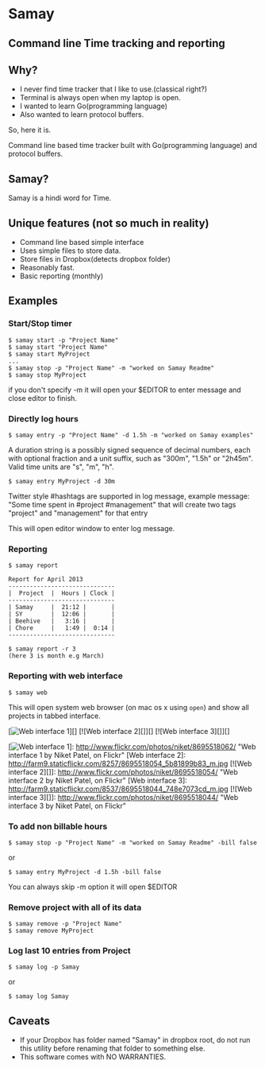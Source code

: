 Samay 
=====

Command line Time tracking and reporting
----------------------------------------

Why?
----

* I never find time tracker that I like to use.(classical right?)
* Terminal is always open when my laptop is open.
* I wanted to learn Go(programming language)
* Also wanted to learn protocol buffers.

So, here it is.

Command line based time tracker built with Go(programming language) and protocol buffers. 

Samay?
------

Samay is a hindi word for Time.


Unique features (not so much in reality)
----------------------------------------

* Command line based simple interface
* Uses simple files to store data.
* Store files in Dropbox(detects dropbox folder)
* Reasonably fast.
* Basic reporting (monthly)

Examples
--------

### Start/Stop timer

	$ samay start -p "Project Name"
	$ samay start "Project Name"
	$ samay start MyProject 
	...
	$ samay stop -p "Project Name" -m "worked on Samay Readme"
	$ samay stop MyProject 
		
if you don't specify -m it will open your $EDITOR to enter message 
and close editor to finish.

### Directly log hours

	$ samay entry -p "Project Name" -d 1.5h -m "worked on Samay examples"

A duration string is a possibly signed sequence of decimal numbers, 
each with optional fraction and a unit suffix, such as "300m", "1.5h" 
or "2h45m". Valid time units are "s", "m", "h".

	$ samay entry MyProject -d 30m

Twitter style #hashtags are supported in log message, example message:
"Some time spent in #project #management" that will create two tags
"project" and "management" for that entry
	
This will open editor window to enter log message.


### Reporting
	
	$ samay report 

	Report for April 2013
	------------------------------
	|  Project  |  Hours | Clock |
	------------------------------
	| Samay     |  21:12 |       |
	| SY        |  12:06 |       |
	| Beehive   |   3:16 |       |
	| Chore     |   1:49 |  0:14 |
	------------------------------

	$ samay report -r 3 
	(here 3 is month e.g March)

### Reporting with web interface

	$ samay web

This will open system web browser (on mac os x using `open`) 
and show all projects in tabbed interface.

[![Web interface 1][]][] [![Web interface 2][]][] [![Web interface 3][]][]

  [Web interface 1]: http://farm9.staticflickr.com/8398/8695518062_bf79383b0e_m.jpg
  [![Web interface 1][]]: http://www.flickr.com/photos/niket/8695518062/
    "Web interface 1 by Niket Patel, on Flickr"
  [Web interface 2]: http://farm9.staticflickr.com/8257/8695518054_5b81899b83_m.jpg
  [![Web interface 2][]]: http://www.flickr.com/photos/niket/8695518054/
    "Web interface 2 by Niket Patel, on Flickr"
  [Web interface 3]: http://farm9.staticflickr.com/8537/8695518044_748e7073cd_m.jpg
  [![Web interface 3][]]: http://www.flickr.com/photos/niket/8695518044/
    "Web interface 3 by Niket Patel, on Flickr"


### To add non billable hours

	$ samay stop -p "Project Name" -m "worked on Samay Readme" -bill false

or

	$ samay entry MyProject -d 1.5h -bill false

You can always skip -m option it will open $EDITOR

### Remove project with all of its data

	$ samay remove -p "Project Name"
	$ samay remove MyProject

### Log last 10 entries from Project

	$ samay log -p Samay

or

	$ samay log Samay



Caveats
-------

* If your Dropbox has folder named "Samay" in dropbox root, do not run this utility before renaming that folder to something else.
* This software comes with NO WARRANTIES. 

